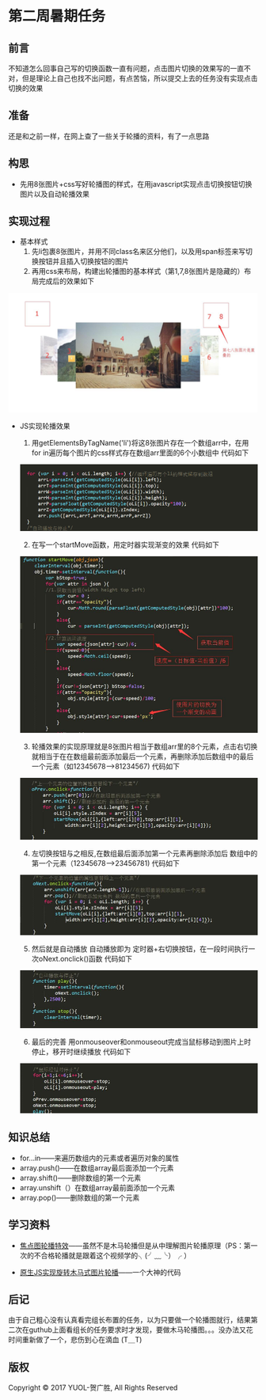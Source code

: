 # 第二周暑期任务
## 前言
不知道怎么回事自己写的切换函数一直有问题，点击图片切换的效果写的一直不对，但是理论上自己也找不出问题，有点苦恼，所以提交上去的任务没有实现点击切换的效果
## 准备
还是和之前一样，在网上查了一些关于轮播的资料，有了一点思路
## 构思
- 先用8张图片+css写好轮播图的样式，在用javascript实现点击切换按钮切换图片以及自动轮播效果
## 实现过程
- 基本样式
  1. 先li包裹8张图片，并用不同class名来区分他们，以及用span标签来写切换按钮并且插入切换按钮的图片
  2. 再用css来布局，构建出轮播图的基本样式（第1,7,8张图片是隐藏的）布局完成后的效果如下

![image](https://raw.githubusercontent.com/DavidHGS/Yuol_task/master/task_02/images/09.jpg)

- JS实现轮播效果
  1.  用getElementsByTagName('li')将这8张图片存在一个数组arr中，在用for in遍历每个图片的css样式存在数组arr里面的6个小数组中 
   代码如下
   
  ![image](https://raw.githubusercontent.com/DavidHGS/Yuol_task/master/task_02/images/10.jpg)

  2. 在写一个startMove函数，用定时器实现渐变的效果
   代码如下
  
  ![image](https://raw.githubusercontent.com/DavidHGS/Yuol_task/master/task_02/images/11.jpg)
   
  3. 轮播效果的实现原理就是8张图片相当于数组arr里的8个元素，点击右切换就相当于在在数组最前面添加最后一个元素，再删除添加后数组中的最后一个元素（如12345678-->81234567)        代码如下
  
  ![image](https://raw.githubusercontent.com/DavidHGS/Yuol_task/master/task_02/images/12.jpg)

  4. 左切换按钮与之相反,在数组最后面添加第一个元素再删除添加后 数组中的第一个元素（12345678-->23456781)
     代码如下

  ![image](https://raw.githubusercontent.com/DavidHGS/Yuol_task/master/task_02/images/13.jpg)
   
  5. 然后就是自动播放 自动播放即为 定时器+右切换按钮，在一段时间执行一次oNext.onclick()函数  代码如下
   
  ![image](https://raw.githubusercontent.com/DavidHGS/Yuol_task/master/task_02/images/14.jpg)

  6. 最后的完善 用onmouseover和onmouseout完成当鼠标移动到图片上时停止，移开时继续播放 代码如下
  
  ![image](https://raw.githubusercontent.com/DavidHGS/Yuol_task/master/task_02/images/15.jpg)
  
## 知识总结
-  for...in——来遍历数组内的元素或者遍历对象的属性
- array.push()——在数组array最后面添加一个元素
- array.shift()——删除数组的第一个元素
- array.unshift（）在数组array最前面添加一个元素
- array.pop()——删除数组的第一个元素

## 学习资料
- [焦点图轮播特效](http://www.imooc.com/learn/18)——虽然不是木马轮播但是从中理解图片轮播原理（PS：第一次的不合格轮播就是跟着这个视频学的╮(╯﹏╰）╭ ）

- [原生JS实现旋转木马式图片轮播](https://yq.aliyun.com/ziliao/177819)——一个大神的代码
## 后记
由于自己粗心没有认真看完组长布置的任务，以为只要做一个轮播图就行，结果第二次在guthub上面看组长的任务要求时才发现，要做木马轮播图。。。没办法又花时间重新做了一个，悲伤到心在滴血 (T＿T)
## 版权
Copyright © 2017 YUOL-贺广胜, All Rights Reserved